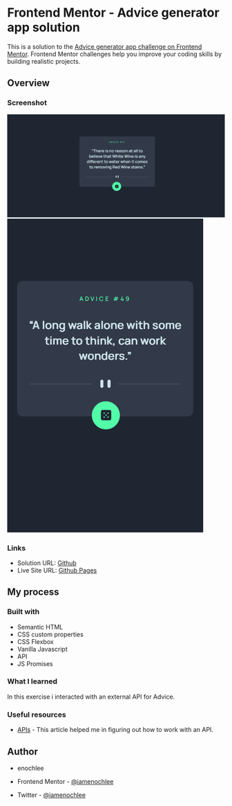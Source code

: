 # Frontend Mentor - Advice generator app solution

This is a solution to the [Advice generator app challenge on Frontend Mentor](https://www.frontendmentor.io/challenges/advice-generator-app-QdUG-13db). Frontend Mentor challenges help you improve your coding skills by building realistic projects.


## Overview

### Screenshot

![Desktop Screen](./src/images/desktop.png)
![Mobile Device](./src/images/mobile.png)


### Links

- Solution URL: [Github](https://github.com/iamenochlee/frontendmentor/tree/master/advice-generator-app)
- Live Site URL: [Github Pages](https://iamenochlee.github.io/frontendmentor/advice-generator-app/)

## My process

### Built with

- Semantic HTML
- CSS custom properties
- CSS Flexbox
- Vanilla Javascript
- API
- JS Promises
  

### What I learned

In this exercise i interacted with an external API for Advice.

### Useful resources

- [APIs](https://www.taniarascia.com/how-to-connect-to-an-api-with-javascript/) - This article helped me in figuring out how to work with an API.


## Author

- enochlee

- Frontend Mentor - [@iamenochlee](https://www.frontendmentor.io/profile/iamenochlee)
- Twitter - [@iamenochlee](https://twitter.com/iamenochlee)
